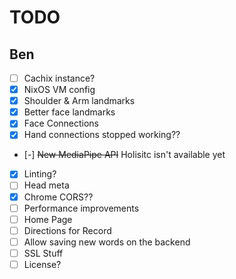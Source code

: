 # TODO

## Ben

- [ ] Cachix instance?
- [x] NixOS VM config
- [x] Shoulder & Arm landmarks
- [x] Better face landmarks
- [x] Face Connections
- [x] Hand connections stopped working??
- [-] ~~New MediaPipe API~~ Holisitc isn't available yet
- [x] Linting?
- [ ] Head meta
- [x] Chrome CORS??
- [ ] Performance improvements
- [ ] Home Page
- [ ] Directions for Record
- [ ] Allow saving new words on the backend
- [ ] SSL Stuff
- [ ] License?
